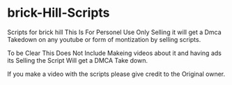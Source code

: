 # brick-Hill-Scripts
Scripts for brick hill
This Is For Personel Use Only Selling it will get a Dmca Takedown on any youtube or form of montization by selling scripts.

To be Clear This Does Not Include Makeing videos about it and having ads its Selling the Script Will get a DMCA Take down.

If you make a video with the scripts please give credit to the Original owner.
